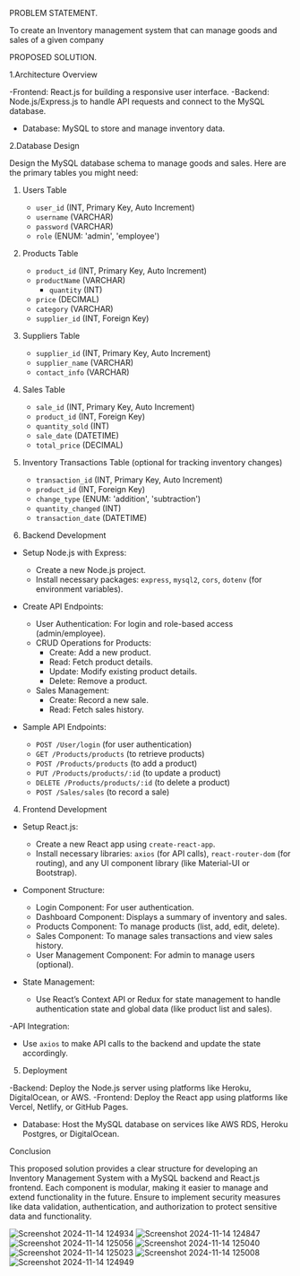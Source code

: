 PROBLEM STATEMENT.



To create an Inventory management system that can manage goods and sales of a given company

PROPOSED SOLUTION.

 1.Architecture Overview

-Frontend: React.js for building a responsive user interface.
-Backend: Node.js/Express.js to handle API requests and connect to the MySQL database.
- Database: MySQL to store and manage inventory data.

 2.Database Design

Design the MySQL database schema to manage goods and sales. Here are the primary tables you might need:

1. Users Table
   - `user_id` (INT, Primary Key, Auto Increment)
   - `username` (VARCHAR)
   - `password` (VARCHAR)
   - `role` (ENUM: 'admin', 'employee')

2. Products Table
   - `product_id` (INT, Primary Key, Auto Increment)
   - `productName` (VARCHAR)
      - `quantity` (INT)
   - `price` (DECIMAL)
   - `category` (VARCHAR)
   - `supplier_id` (INT, Foreign Key)

3. Suppliers Table
   - `supplier_id` (INT, Primary Key, Auto Increment)
   - `supplier_name` (VARCHAR)
   - `contact_info` (VARCHAR)
	
4. Sales Table
   - `sale_id` (INT, Primary Key, Auto Increment)
   - `product_id` (INT, Foreign Key)
   - `quantity_sold` (INT)
   - `sale_date` (DATETIME)
   - `total_price` (DECIMAL)

5. Inventory Transactions Table (optional for tracking inventory changes)
   - `transaction_id` (INT, Primary Key, Auto Increment)
   - `product_id` (INT, Foreign Key)
   - `change_type` (ENUM: 'addition', 'subtraction')
   - `quantity_changed` (INT)
   - `transaction_date` (DATETIME)

3. Backend Development

- Setup Node.js with Express:
  - Create a new Node.js project.
  - Install necessary packages: `express`, `mysql2`, `cors`, `dotenv` (for environment variables).
  
- Create API Endpoints:
  - User Authentication: For login and role-based access (admin/employee).
  - CRUD Operations for Products:
    - Create: Add a new product.
    - Read: Fetch product details.
    - Update: Modify existing product details.
    - Delete: Remove a product.
  - Sales Management:
    - Create: Record a new sale.
    - Read: Fetch sales history.
  
- Sample API Endpoints:
  - `POST /User/login` (for user authentication)
  - `GET /Products/products` (to retrieve products)
  - `POST /Products/products` (to add a product)
  - `PUT /Products/products/:id` (to update a product)
  - `DELETE /Products/products/:id` (to delete a product)
  - `POST /Sales/sales` (to record a sale)

 4. Frontend Development

- Setup React.js:
  - Create a new React app using `create-react-app`.
  - Install necessary libraries: `axios` (for API calls), `react-router-dom` (for routing), and any UI component library (like Material-UI or Bootstrap).

- Component Structure:
  - Login Component: For user authentication.
  - Dashboard Component: Displays a summary of inventory and sales.
  - Products Component: To manage products (list, add, edit, delete).
  - Sales Component: To manage sales transactions and view sales history.
  - User Management Component: For admin to manage users (optional).

- State Management:
  - Use React’s Context API or Redux for state management to handle authentication state and global data (like product list and sales).

-API Integration:
  - Use `axios` to make API calls to the backend and update the state accordingly.

5. Deployment

-Backend: Deploy the Node.js server using platforms like Heroku, DigitalOcean, or AWS.
-Frontend: Deploy the React app using platforms like Vercel, Netlify, or GitHub Pages.
- Database: Host the MySQL database on services like AWS RDS, Heroku Postgres, or DigitalOcean.

Conclusion

This proposed solution provides a clear structure for developing an Inventory Management System with a MySQL backend and React.js frontend. Each component is modular, making it easier to manage and extend functionality in the future. Ensure to implement security measures like data validation, authentication, and authorization to protect sensitive data and functionality.





![Screenshot 2024-11-14 124934](https://github.com/user-attachments/assets/9e792914-cbfb-4c00-8604-f8fb36c65abc)
![Screenshot 2024-11-14 124847](https://github.com/user-attachments/assets/bf51e213-bd3c-48f5-a3d5-3b58c0e9d9fe)
![Screenshot 2024-11-14 125056](https://github.com/user-attachments/assets/f9bee372-32cd-4b61-aaf5-585463a4dc3a)
![Screenshot 2024-11-14 125040](https://github.com/user-attachments/assets/96032559-171f-4b6a-9f96-a40f0a6067b4)
![Screenshot 2024-11-14 125023](https://github.com/user-attachments/assets/2c85ccf0-683c-427a-bb80-6dce8d10d197)
![Screenshot 2024-11-14 125008](https://github.com/user-attachments/assets/d923bbba-2592-4cd2-b8c6-943b83bf5ec5)
![Screenshot 2024-11-14 124949](https://github.com/user-attachments/assets/c7428a92-3b75-48fe-81d5-21ee5266d213)

